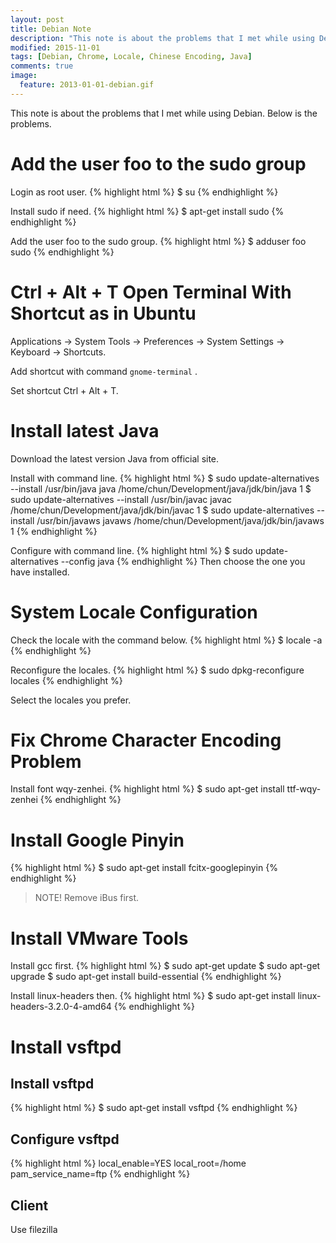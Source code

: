 ```yaml
---
layout: post
title: Debian Note
description: "This note is about the problems that I met while using Debian. Below is the problems."
modified: 2015-11-01
tags: [Debian, Chrome, Locale, Chinese Encoding, Java]
comments: true
image:
  feature: 2013-01-01-debian.gif
---
```


This note is about the problems that I met while using Debian. Below is the problems.

# Add the user foo to the sudo group

Login as root user.
{% highlight html %}
$ su
{% endhighlight %}


Install sudo if need.
{% highlight html %}
$ apt-get install sudo
{% endhighlight %}

Add the user foo to the sudo group.
{% highlight html %}
$ adduser foo sudo
{% endhighlight %}

# Ctrl + Alt + T Open Terminal With Shortcut as in Ubuntu

Applications -> System Tools -> Preferences -> System Settings -> Keyboard -> Shortcuts.

Add shortcut with command 
    ```
    gnome-terminal
    ```
.

Set shortcut Ctrl + Alt + T.


# Install latest Java

Download the latest version Java from official site.

Install with command line.
{% highlight html %}
$ sudo update-alternatives --install /usr/bin/java java /home/chun/Development/java/jdk/bin/java 1
$ sudo update-alternatives --install /usr/bin/javac javac /home/chun/Development/java/jdk/bin/javac 1
$ sudo update-alternatives --install /usr/bin/javaws javaws /home/chun/Development/java/jdk/bin/javaws 1
{% endhighlight %}

Configure with command line.
{% highlight html %}
$ sudo update-alternatives --config java
{% endhighlight %}
Then choose the one you have installed.

# System Locale Configuration

Check the locale with the command below.
{% highlight html %}
$ locale -a
{% endhighlight %}

Reconfigure the locales.
{% highlight html %}
$ sudo dpkg-reconfigure locales
{% endhighlight %}

Select the locales you prefer.

# Fix Chrome Character Encoding Problem

Install font wqy-zenhei.
{% highlight html %}
$ sudo apt-get install ttf-wqy-zenhei
{% endhighlight %}

# Install Google Pinyin

{% highlight html %}
$ sudo apt-get install fcitx-googlepinyin
{% endhighlight %}

> NOTE! Remove iBus first.


# Install VMware Tools

Install gcc first.
{% highlight html %}
$ sudo apt-get update
$ sudo apt-get upgrade
$ sudo apt-get install build-essential
{% endhighlight %}

Install  linux-headers then.
{% highlight html %}
$ sudo apt-get install linux-headers-3.2.0-4-amd64
{% endhighlight %}


# Install vsftpd

## Install vsftpd
{% highlight html %}
$ sudo apt-get install vsftpd
{% endhighlight %}

## Configure vsftpd
{% highlight html %}
local_enable=YES
local_root=/home
pam_service_name=ftp
{% endhighlight %}

## Client
Use filezilla